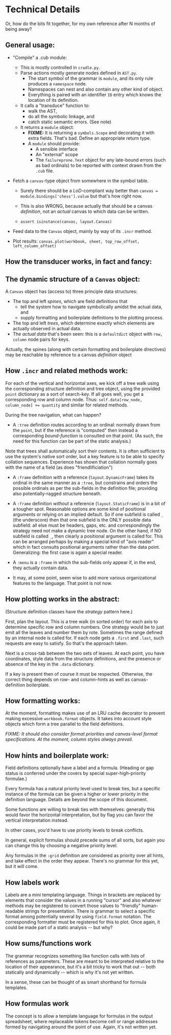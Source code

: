 # Technical Details
Or, how do the bits fit together, for my own reference after N months of being away?

## General usage:

* "Compile" a .cub module:
    * This is mostly controlled in `cradle.py`.
    * Parse actions mostly generate nodes defined in `AST.py`.
        * The start symbol of the grammar is `module`, and its only rule produces a `namespace` node.
        * Namespaces can nest and also contain any other kind of object.
        * Everything is paired with an identifier `ID` entry which knows the location of its definition.
    * It calls a "transduce" function to:   
        * walk the AST,
        * do all the symbolic linkage, and
        * catch static semantic errors. (See note)
    * It returns a `module` object:
        * **FIXME:** It is returning a `symbols.Scope` and decorating
        it with extra fields. That's bad. Define an appropriate return type.
        * A `module` should provide:
            * A sensible interface
            * An "external" scope
            * The `failureprone.Text` object for any late-bound errors
            (such as bad ordinals) to be reported with context
            drawn from the `.cub` file.

* Fetch a `canvas`-type object from somewhere in the symbol table.
    * Surely there should be a *LoD*-compliant way better than
    `canvas = module.bindings['chess'].value`
    but that's how right now.
    * This is also WRONG, because actually that should be a
    canvas *definition*, not an *actual* canvas to which
    data can be written.
    
    * `assert isinstance(canvas, layout.Canvas)`

* Feed data to the `Canvas` object, mainly by way of its `.incr` method.
* Plot results: `canvas.plot(workbook, sheet, top_row_offset, left_column_offset)`

## How the transducer works, in fact and fancy:

## The dynamic structure of a `Canvas` object:
A `Canvas` object has (access to) three principle data structures:

* The top and left *spines*, which are field definitions that
    * tell the system how to navigate symbolically amidst the actual data, and
    * supply formatting and boilerplate definitions to the plotting process.
* The top and left *trees*, which determine exactly which elements are
actually observed in actual data.
* The *actual data* that's been seen: this is a `defaultdict` object with
`row, column` node pairs for keys.

Actually, the spines (along with certain formatting and boilerplate directives)
may be reachable by reference to a canvas *definition* object

## How `.incr` and related methods work:
For each of the vertical and horizontal axes, we kick off a
tree walk using the corresponding structure definition and tree object,
using the provided `point` dictionary as a sort of search-key. If all
goes well, you get a corresponding row and column node. Thus:
`self.data[row_node, column_node] += quantity` and similar for related
methods.

During the tree navigation, what can happen?

* A `:tree` definition routes according to an ordinal: normally
drawn from the `point`, but if the reference is "computed" then instead
a corresponding *bound-function* is consulted on that point.
(As such, the need for this function can be part of the static analysis.)

Note that trees shall automatically sort their contents. It is often
sufficient to use the system's native sort order, but a key feature is
to be able to specify collation sequences. Experience has shown that
collation normally goes with the name of a field (as does "friendlificiation")

* A `:frame` definition *with* a reference (`layout.DynamicFrame`) takes its ordinal
in the same manner as a `:tree`, but constrains and orders the possible
ordinals as per the sub-fields in the definition file; providing also
potentially-ragged structure beneath.

* A `:frame` definition *without* a reference (`layout.StaticFrame`) is in a bit of a tougher
spot. Reasonable options are some kind of positional arguments or
relying on an implied default. So if one subfield is called `_` (the underscore)
then that one subfield is the ONLY possible data subfield: all else must
be headers, gaps, etc. and correspondingly the strategy need not make a dynamic tree node.
On the other hand, if NO subfield is called `_`, then clearly a positional
argument is called for. This can be arranged perhaps by making a special kind
of "axis reader" which in fact consults positional arguments rather than
the data point. Generalizing: the first case is again a special reader.

* A `:menu` is a `:frame` in which the sub-fields only appear if, in the end,
they actually contain data.

* It may, at some point, seem wise to add more various organizational features
to the language. That point is not now.

## How plotting works in the abstract:
(Structure definition classes have the *strategy* pattern here.)

First, plan the layout. This is a tree walk (in sorted order) for each axis to determine
specific row and column numbers. One strategy would be to just emit all
the leaves and number them by rote. Sometimes the range defined by
an internal node is called for. If each node gets a `.first` and `.last`,
such requests are easy to satisfy. So that's the approach taken.

Next is a cross-tab between the two sets of leaves. At each point, you have
coordinates, style data from the structure definitions, and the presence
or absence of the key in the `.data` dictionary.

If a key is present then of course it must be respected. Otherwise, the correct
thing depends on row- and column-hints as well as canvas-definition boilerplate.

## How formatting works:
At the moment, formatting makes use of an LRU cache decorator to prevent
making excessive `workbook.format` objects. It takes into account style
objects which form a tree parallel to the field definitions.

*FIXME: It should also consider format priorities and canvas-level
format specifications. At the moment, column styles always prevail.*

## How hints and boilerplate work:
Field definitions optionally have a label and a formula.
(Heading or gap status is conferred under the covers by special
super-high-priority formulae.)

Every formula has a natural priority level used to break ties, but
a specific instance of the formula can be given a higher or lower
priority in the definition language. Details are beyond the scope
of this document.

Some functions are willing to break ties with themselves: generally
this would favor the horizontal interpretation, but by flag you can
favor the vertical interpretation instead.

In other cases, you'd have to use priority levels to break conflicts.

In general, explicit formulas should precede sums of all sorts,
but again you can change this by choosing a negative priority level.

Any formulas in the `:grid` definition are considered as priority
over all hints, and take effect in the order they appear. There's
no grammar for this yet, but it will come.

## How labels work
Labels are a mini templating language. Things in brackets are replaced
by elements that consider the values in a running "cursor" and
also whatever methods may be registered to convert those values to
"friendly" human-readable strings for presentation. There is grammar
to select a specific format among potentially several by using `field.format`
notation. The corresponding formatter must be registered for this to plot.
Once again, it could be made part of a static analysis -- but why?

## How sums/functions work
The grammar recognizes something like function calls with lists of
references as parameters. These are meant to be interpreted relative
to the location of their appearance, but it's a bit tricky to work that out --
both statically and dynamically -- which is why it's not yet written.

In a sense, these can be thought of as smart shorthand for formula templates.

## How formulas work

The concept is to allow a template language for formulas in the output
spreadsheet, where replaceable tokens become cell or range addresses formed
by navigating around the point of use. Again, it's not written yet.


